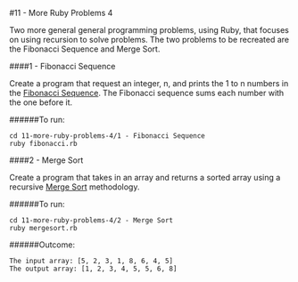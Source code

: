 #11 - More Ruby Problems 4

Two more general general programming problems, using Ruby, that focuses on using recursion to solve problems. The two problems to be recreated are the Fibonacci Sequence and Merge Sort. 

####1 - Fibonacci Sequence

Create a program that request an integer, n, and prints the 1 to n numbers in the [Fibonacci Sequence](https://en.wikipedia.org/wiki/Fibonacci_number). The Fibonacci sequence sums each number with the one before it.

######To run:
```
cd 11-more-ruby-problems-4/1 - Fibonacci Sequence
ruby fibonacci.rb
```

####2 - Merge Sort

Create a program that takes in an array and returns a sorted array using a recursive [Merge Sort](https://en.wikipedia.org/wiki/Merge_sort) methodology.

######To run:
```
cd 11-more-ruby-problems-4/2 - Merge Sort
ruby mergesort.rb
```

######Outcome:
```
The input array: [5, 2, 3, 1, 8, 6, 4, 5]
The output array: [1, 2, 3, 4, 5, 5, 6, 8]
```